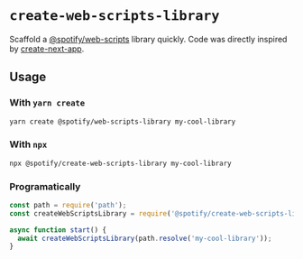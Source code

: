 # `create-web-scripts-library`

Scaffold a [@spotify/web-scripts](https://github.com/spotify/web-scripts) library quickly. Code was directly inspired by [create-next-app](https://github.com/zeit/create-next-app).

## Usage

### With `yarn create`

```sh
yarn create @spotify/web-scripts-library my-cool-library
```

### With `npx`

```sh
npx @spotify/create-web-scripts-library my-cool-library
```

### Programatically

```javascript
const path = require('path');
const createWebScriptsLibrary = require('@spotify/create-web-scripts-library');

async function start() {
  await createWebScriptsLibrary(path.resolve('my-cool-library'));
}
```

